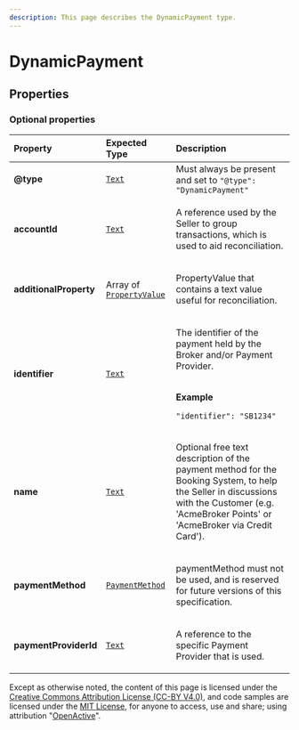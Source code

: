 ```yaml
---
description: This page describes the DynamicPayment type.
---
```


# DynamicPayment



## **Properties**

### **Optional properties**
    
<table>
  <thead>
    <tr>
      <th style="text-align:left">Property</th>
      <th style="text-align:left">Expected Type</th>
      <th style="text-align:left">Description</th>
    </tr>
  </thead>
  <tbody>
    <tr>
      <td style="text-align:left"><b>@type</b></td>
      <td style="text-align:left">
        <a href="https://schema.org/Text"><code>Text</code></a>
      </td>
      <td style="text-align:left">
        Must always be present and set to <code>"@type": "DynamicPayment"</code>
      </td>
    </tr>
    <tr>
      <td style="text-align:left"><b>accountId</b></td>
      <td style="text-align:left">
        <a href="https://schema.org/Text"><code>Text</code></a>
      </td>
      <td style="text-align:left">
        <p>A reference used by the Seller to group transactions, which is used to aid reconciliation.</p>
      </td>
    </tr>
    <tr>
      <td style="text-align:left"><b>additionalProperty</b></td>
      <td style="text-align:left">
        Array of <a href="https://developer.openactive.io/data-model/types/propertyvalue"><code>PropertyValue</code></a>
      </td>
      <td style="text-align:left">
        <p>PropertyValue that contains a text value useful for reconciliation.</p>
      </td>
    </tr>
    <tr>
      <td style="text-align:left"><b>identifier</b></td>
      <td style="text-align:left">
        <a href="https://schema.org/Text"><code>Text</code></a>
      </td>
      <td style="text-align:left">
        <p>The identifier of the payment held by the Broker and/or Payment Provider.</p><p></br><b>Example</b></p><p><code>"identifier": "SB1234"</code></p>
      </td>
    </tr>
    <tr>
      <td style="text-align:left"><b>name</b></td>
      <td style="text-align:left">
        <a href="https://schema.org/Text"><code>Text</code></a>
      </td>
      <td style="text-align:left">
        <p>Optional free text description of the payment method for the Booking System, to help the Seller in discussions with the Customer (e.g. 'AcmeBroker Points' or 'AcmeBroker via Credit Card').</p>
      </td>
    </tr>
    <tr>
      <td style="text-align:left"><b>paymentMethod</b></td>
      <td style="text-align:left">
        <a href="https://schema.org/PaymentMethod"><code>PaymentMethod</code></a>
      </td>
      <td style="text-align:left">
        <p>paymentMethod must not be used, and is reserved for future versions of this specification.</p>
      </td>
    </tr>
    <tr>
      <td style="text-align:left"><b>paymentProviderId</b></td>
      <td style="text-align:left">
        <a href="https://schema.org/Text"><code>Text</code></a>
      </td>
      <td style="text-align:left">
        <p>A reference to the specific Payment Provider that is used.</p>
      </td>
    </tr>
  </tbody>
</table>






Except as otherwise noted, the content of this page is licensed under the [Creative Commons Attribution License (CC-BY V4.0)](https://creativecommons.org/licenses/by/4.0/), and code samples are licensed under the [MIT License](https://opensource.org/licenses/MIT), for anyone to access, use and share; using attribution "[OpenActive](https://www.openactive.io/)".
